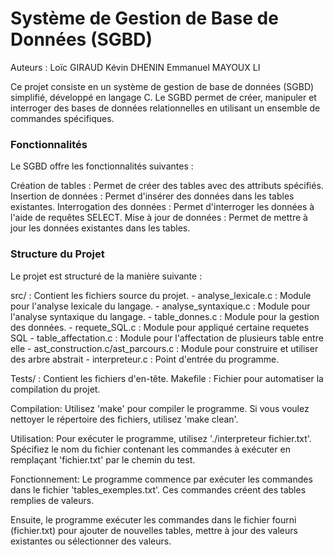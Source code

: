 # Système de Gestion de Base de Données (SGBD)
Auteurs : Loïc GIRAUD
          Kévin DHENIN
          Emmanuel MAYOUX LI 

Ce projet consiste en un système de gestion de base de données (SGBD) simplifié, développé en langage C. Le SGBD permet de créer, manipuler et interroger des bases de données relationnelles en utilisant un ensemble de commandes spécifiques.

### Fonctionnalités
Le SGBD offre les fonctionnalités suivantes :

Création de tables : Permet de créer des tables avec des attributs spécifiés.
Insertion de données : Permet d'insérer des données dans les tables existantes.
Interrogation des données : Permet d'interroger les données à l'aide de requêtes SELECT.
Mise à jour de données : Permet de mettre à jour les données existantes dans les tables.

### Structure du Projet
Le projet est structuré de la manière suivante :

src/ : Contient les fichiers source du projet.
    - analyse_lexicale.c : Module pour l'analyse lexicale du langage.
    - analyse_syntaxique.c : Module pour l'analyse syntaxique du langage.
    - table_donnes.c : Module pour la gestion des données.
    - requete_SQL.c : Module pour appliqué certaine requetes SQL
    - table_affectation.c : Module pour l'affectation de plusieurs table entre elle
    - ast_construction.c/ast_parcours.c : Module pour construire et utiliser des arbre abstrait
    - interpreteur.c : Point d'entrée du programme.

Tests/ : Contient les fichiers d'en-tête.
Makefile : Fichier pour automatiser la compilation du projet.

Compilation: 
Utilisez 'make' pour compiler le programme.
Si vous voulez nettoyer le répertoire des fichiers, utilisez 'make clean'.


Utilisation:
Pour exécuter le programme, utilisez './interpreteur fichier.txt'.
Spécifiez le nom du fichier contenant les commandes à exécuter en remplaçant 'fichier.txt' par le chemin du test.


Fonctionnement:
Le programme commence par exécuter les commandes dans le fichier 'tables_exemples.txt'.
Ces commandes créent des tables remplies de valeurs.

Ensuite, le programme exécuter les commandes dans le fichier fourni (fichier.txt) pour ajouter de nouvelles tables, mettre à jour des valeurs existantes ou sélectionner des valeurs.

